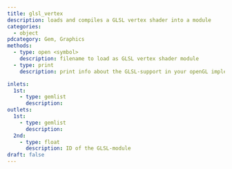 ```yaml
---
title: glsl_vertex
description: loads and compiles a GLSL vertex shader into a module
categories:
  - object
pdcategory: Gem, Graphics
methods:
  - type: open <symbol>
    description: filename to load as GLSL vertex shader module
  - type: print
    description: print info about the GLSL-support in your openGL implementation

inlets:
  1st:
    - type: gemlist
      description:
outlets:
  1st:
    - type: gemlist
      description:
  2nd:
    - type: float
      description: ID of the GLSL-module
draft: false
---
```

